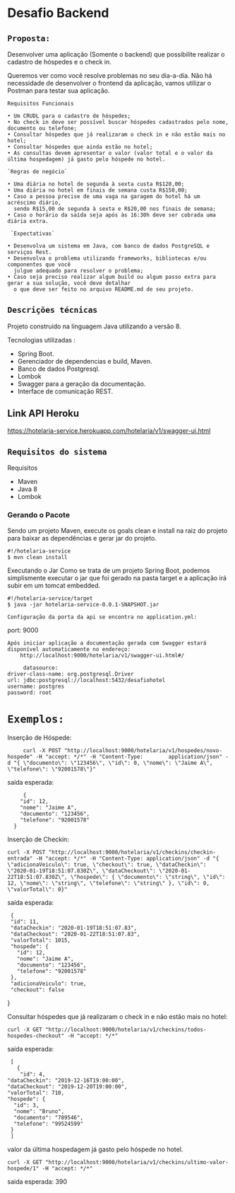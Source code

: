 
# Desafio Backend

## `Proposta:`

Desenvolver uma aplicação (Somente o backend) que possibilite realizar o cadastro de
hóspedes e o check in.

Queremos ver como você resolve problemas no seu dia-a-dia. Não há necessidade de
desenvolver o frontend da aplicação, vamos utilizar o Postman para testar sua aplicação.

 `Requisitos Funcionais`

    • Um CRUDL para o cadastro de hóspedes;
    • No check in deve ser possível buscar hóspedes cadastrados pelo nome, documento ou telefone;
    • Consultar hóspedes que já realizaram o check in e não estão mais no hotel;
    • Consultar hóspedes que ainda estão no hotel;
    • As consultas devem apresentar o valor (valor total e o valor da última hospedagem) já gasto pelo hóspede no hotel.
    
    `Regras de negócio` 

    • Uma diária no hotel de segunda à sexta custa R$120,00;
    • Uma diária no hotel em finais de semana custa R$150,00;
    • Caso a pessoa precise de uma vaga na garagem do hotel há um acréscimo diário, 
      sendo R$15,00 de segunda à sexta e R$20,00 nos finais de semana;
    • Caso o horário da saída seja após às 16:30h deve ser cobrada uma diária extra.
    
     `Expectativas` 

    • Desenvolva um sistema em Java, com banco de dados PostgreSQL e serviços Rest.
    • Desenvolva o problema utilizando frameworks, bibliotecas e/ou componentes que você
      julgue adequado para resolver o problema;
    • Caso seja preciso realizar algum build ou algum passo extra para gerar a sua solução, você deve detalhar 
      o que deve ser feito no arquivo README.md de seu projeto.
      
## `Descrições técnicas`

  Projeto construido na linguagem Java utilizando a versão 8. 

Tecnologias utilizadas :

 - Spring Boot.
 - Gerenciador de dependencias e build, Maven.
 - Banco de dados Postgresql.
 - Lombok
 - Swagger para a geração da documentação. 
 - Interface de comunicação REST.

##  Link API Heroku
https://hotelaria-service.herokuapp.com/hotelaria/v1/swagger-ui.html

 ## `Requisitos do sistema`

Requisitos

- Maven
- Java 8
- Lombok

### Gerando o Pacote

Sendo um projeto Maven, execute os goals clean e install na raiz do projeto para baixar as dependências e gerar jar do projeto.

    #!/hotelaria-service
    $ mvn clean install
 
 Executando o Jar
Como se trata de um projeto Spring Boot, podemos simplismente executar o jar que foi gerado na pasta target e a 
aplicação irá subir em um tomcat embedded.

    #!/hotelaria-service/target
    $ java -jar hotelaria-service-0.0.1-SNAPSHOT.jar
    
    Configuração da porta da api se encontra no application.yml:
  port: 9000
    
    Após iniciar aplicação a documentação gerada com Swagger estará disponível automaticamente no endereço:
        http://localhost:9000/hotelaria/v1/swagger-ui.html#/
        
         datasource:
    driver-class-name: org.postgresql.Driver
    url: jdbc:postgresql://localhost:5432/desafiohotel
    username: postgres
    password: root
        
 # `Exemplos:`

Inserção de Hóspede:

         curl -X POST "http://localhost:9000/hotelaria/v1/hospedes/novo-hospede" -H "accept: */*" -H "Content-Type:        application/json" -d "{ \"documento\": \"123456\", \"id\": 0, \"nome\": \"Jaime A\", \"telefone\": \"92001578\"}"
         
saída esperada:


         {
        "id": 12,
        "nome": "Jaime A",
        "documento": "123456",
        "telefone": "92001578"
      }
      
Inserção de Checkin:
   
    curl -X POST "http://localhost:9000/hotelaria/v1/checkins/checkin-entrada" -H "accept: */*" -H "Content-Type: application/json" -d "{ \"adicionaVeiculo\": true, \"checkout\": true, \"dataCheckin\": \"2020-01-19T18:51:07.830Z\", \"dataCheckout\": \"2020-01-22T18:51:07.830Z\", \"hospede\": { \"documento\": \"string\", \"id\": 12, \"nome\": \"string\", \"telefone\": \"string\" }, \"id\": 0, \"valorTotal\": 0}"
    
saída esperada: 


     {
     "id": 11,
     "dataCheckin": "2020-01-19T18:51:07.83",
     "dataCheckout": "2020-01-22T18:51:07.83",
     "valorTotal": 1015,
     "hospede": {
       "id": 12,
       "nome": "Jaime A",
       "documento": "123456",
       "telefone": "92001578"
     },
     "adicionaVeiculo": true,
     "checkout": false
   }
   
Consultar hóspedes que já realizaram o check in e não estão mais no hotel:

    curl -X GET "http://localhost:9000/hotelaria/v1/checkins/todos-hospedes-checkout" -H "accept: */*"
   
saída esperada: 

     [
       {
        "id": 4,
    "dataCheckin": "2019-12-16T19:00:00",
    "dataCheckout": "2019-12-20T19:00:00",
    "valorTotal": 710,
    "hospede": {
      "id": 3,
      "nome": "Bruno",
      "documento": "789546",
      "telefone": "99524599"
     }
     ]
     
valor da última hospedagem já gasto pelo hóspede no hotel.

    curl -X GET "http://localhost:9000/hotelaria/v1/checkins/ultimo-valor-hospede/1" -H "accept: */*"
saida esperada:
   390
 
